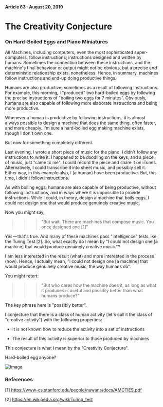 #### Article 63 · August 20, 2019

# The Creativity Conjecture

### On Hard-Boiled Eggs and Piano Miniatures

All Machines, including computers, even the most sophisticated super-computers, follow instructions; instructions designed and written by humans. Sometimes the connection between these instructions, and the machine's final behaviour or output might not be obvious, but a precise and deterministic relationship exists, nonetheless. Hence, in summary, machines follow instructions and end-up doing productive things.

Humans are also productive, sometimes as a result of following instructions. For example, this morning, I "produced" two hard-boiled eggs by following the precise instructions of "boiling two eggs for 7 minutes". Obviously, humans are also capable of following more elaborate instructions and being more productive.

Whenever a human is productive by following instructions, it is almost always possible to design a machine that does the same thing, often faster, and more cheaply. I'm sure a hard-boiled egg making machine exists, though I don't own one.

But now for something completely different.

Last evening, I wrote a short piece of music for the piano. I didn't follow any instructions to write it. I happened to be doodling on the keys, and a piece of music, just "came to me". I could record the piece and share it on iTunes. Alternatively, I could transcribe it into sheet music, and possibly sell it. Either way, in this example also, I (a human) have been productive. But, this time, I didn't follow instructions.

As with boiling eggs, humans are also capable of being productive, without following instructions, and in ways where it is impossible to provide instructions. While I could, in theory, design a machine that boils eggs, I could not design one that would produce genuinely creative music.

Now you might say,

>>> "But wait. There are machines that compose music. You once designed one [1]"

Yes — that's true. And many of these machines pass "intelligence" tests like the Turing Test [2]. So, what exactly do I mean by "I could not design one [a machine] that would produce genuinely creative music."?

I am less interested in the result (what) and more interested in the process (how). Hence, I actually mean, "I could not design one [a machine] that would produce genuinely creative music, the way humans do".

You might retort:

>>> "But who cares how the machine does it, as long as what it produces is useful and possibly better than what humans produce?"

The key phrase here is "possibly better".

I conjecture that there is a class of human activity (let's call it the class of "creative activity") with the following properties:

* It is not known how to reduce the activity into a set of instructions

* The result of this activity is superior to those produced by machines

This conjecture is what I mean by the "Creativity Conjecture".

Hard-boiled egg anyone?

![Image](https://cdn-images-1.medium.com/max/800/1*-S69v7p2I5dzbkW7W8GFGw.png)

### References

[1] https://www-cs.stanford.edu/people/nuwans/docs/AMCTIES.pdf

[2] https://en.wikipedia.org/wiki/Turing_test
